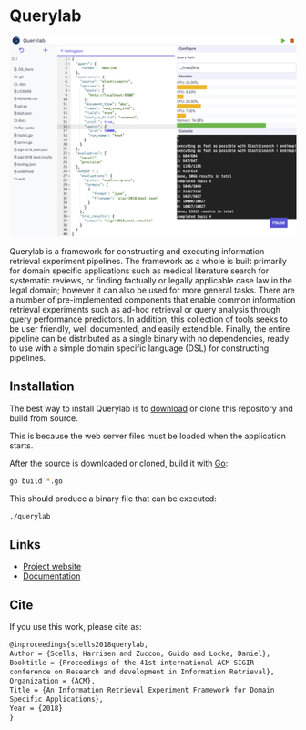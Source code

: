 # Querylab

![home](docs/assets/images/home.png)

Querylab is a framework for constructing and executing information retrieval experiment pipelines. The framework as a whole is built primarily for domain specific applications such as medical literature search for systematic reviews, or finding factually or legally applicable case law in the legal domain; however it can also be used for more general tasks. There are a number of pre-implemented components that enable common information retrieval experiments such as ad-hoc retrieval or query analysis through query performance predictors. In addition, this collection of tools seeks to be user friendly, well documented, and easily extendible. Finally, the entire pipeline can be distributed as a single binary with no dependencies, ready to use with a simple domain specific language (DSL) for constructing pipelines.

## Installation

The best way to install Querylab is to [download](https://github.com/ielab/querylab/archive/master.zip) or clone this repository and build from source.

This is because the web server files must be loaded when the application starts.

After the source is downloaded or cloned, build it with [Go](https://golang.org/):

```bash
go build *.go
```

This should produce a binary file that can be executed:

```bash
./querylab
```

## Links

 - [Project website](https://ielab.io/querylab)
 - [Documentation](https://godoc.org/github.com/ielab/querylab)
 
## Cite

If you use this work, please cite as:

```
@inproceedings{scells2018querylab,
Author = {Scells, Harrisen and Zuccon, Guido and Locke, Daniel},
Booktitle = {Proceedings of the 41st international ACM SIGIR conference on Research and development in Information Retrieval},
Organization = {ACM},
Title = {﻿An Information Retrieval Experiment Framework for Domain Specific Applications},
Year = {2018}
}
```